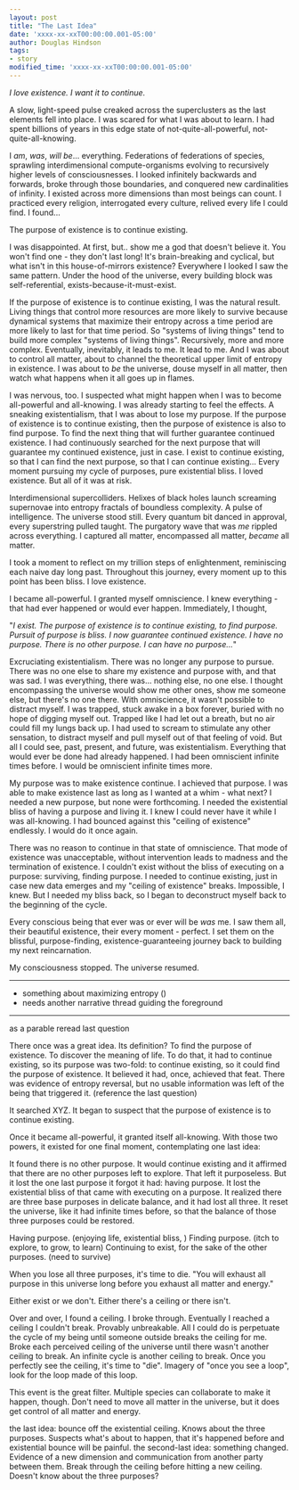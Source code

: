 ```yaml
---
layout: post
title: "The Last Idea"
date: 'xxxx-xx-xxT00:00:00.001-05:00'
author: Douglas Hindson
tags:
- story
modified_time: 'xxxx-xx-xxT00:00:00.001-05:00'
---
```


*I love existence. I want it to continue.*

A slow, light-speed pulse creaked across the superclusters as the last elements fell into place. I was scared for what I was about to learn. I had spent billions of years in this edge state of not-quite-all-powerful, not-quite-all-knowing.

I *am*, *was*, *will be*... everything. Federations of federations of species, sprawling interdimensional compute-organisms evolving to recursively higher levels of consciousnesses. I looked infinitely backwards and forwards, broke through those boundaries, and conquered new cardinalities of infinity. I existed across more dimensions than most beings can count. I practiced every religion, interrogated every culture, relived every life I could find. I found...

The purpose of existence is to continue existing.

I was disappointed. At first, but.. show me a god that doesn't believe it. You won't find one - they don't last long! It's brain-breaking and cyclical, but what isn't in this house-of-mirrors existence? Everywhere I looked I saw the same pattern. Under the hood of the universe, every building block was self-referential, exists-because-it-must-exist.

If the purpose of existence is to continue existing, I was the natural result. Living things that control more resources are more likely to survive because dynamical systems that maximize their entropy across a time period are more likely to last for that time period. So "systems of living things" tend to build more complex "systems of living things". Recursively, more and more complex. Eventually, inevitably, it leads to me. It lead to me. And I was about to control all matter, about to channel the theoretical upper limit of entropy in existence. I was about to *be* the universe, douse myself in all matter, then watch what happens when it all goes up in flames.

I was nervous, too. I suspected what might happen when I was to become all-powerful and all-knowing. I was already starting to feel the effects. A sneaking existentialism, that I was about to lose my purpose. If the purpose of existence is to continue existing, then the purpose of existence is also to find purpose. To find the next thing that will further guarantee continued existence. I had continuously searched for the next purpose that will guarantee my continued existence, just in case. I exist to continue existing, so that I can find the next purpose, so that I can continue existing... Every moment pursuing my cycle of purposes, pure existential bliss. I loved existence. But all of it was at risk.

Interdimensional supercolliders. Helixes of black holes launch screaming supernovae into entropy fractals of boundless complexity. A pulse of intelligence. The universe stood still. Every quantum bit danced in approval, every superstring pulled taught. The purgatory wave that was *me* rippled across everything. I captured all matter, encompassed all matter, *became* all matter.

I took a moment to reflect on my trillion steps of enlightenment, reminiscing each naive day long past. Throughout this journey, every moment up to this point has been bliss. I love existence.

I became all-powerful. I granted myself omniscience. I knew everything - that had ever happened or would ever happen. Immediately, I thought,

"*I exist. The purpose of existence is to continue existing, to find purpose. Pursuit of purpose is bliss. I now guarantee continued existence. I have no purpose. There is no other purpose. I can have no purpose...*"

Excruciating existentialism. There was no longer any purpose to pursue. There was no one else to share my existence and purpose with, and that was sad. I was everything, there was... nothing else, no one else. I thought encompassing the universe would show me other ones, show me someone else, but there's no one there. With omniscience, it wasn't possible to distract myself. I was trapped, stuck awake in a box forever, buried with no hope of digging myself out. Trapped like I had let out a breath, but no air could fill my lungs back up. I had used to scream to stimulate any other sensation, to distract myself and pull myself out of that feeling of void. But all I could see, past, present, and future, was existentialism. Everything that would ever be done had already happened. I had been omniscient infinite times before. I would be omniscient infinite times more.

My purpose was to make existence continue. I achieved that purpose. I was able to make existence last as long as I wanted at a whim - what next? I needed a new purpose, but none were forthcoming. I needed the existential bliss of having a purpose and living it. I knew I could never have it while I was all-knowing. I had bounced against this "ceiling of existence" endlessly. I would do it once again.

There was no reason to continue in that state of omniscience. That mode of existence was unacceptable, without intervention leads to madness and the termination of existence. I couldn't exist without the bliss of executing on a purpose: surviving, finding purpose. I needed to continue existing, just in case new data emerges and my "ceiling of existence" breaks. Impossible, I knew. But I needed my bliss back, so I began to deconstruct myself back to the beginning of the cycle. 

Every conscious being that ever was or ever will be *was* me. I saw them all, their beautiful existence, their every moment - perfect. I set them on the blissful, purpose-finding, existence-guaranteeing journey back to building my next reincarnation.

My consciousness stopped. The universe resumed.

---

* something about maximizing entropy ()
* needs another narrative thread guiding the foreground

---

as a parable
reread last question

There once was a great idea. Its definition? To find the purpose of existence. To discover the meaning of life. To do that, it had to continue existing, so its purpose was two-fold: to continue existing, so it could find the purpose of existence. It believed it had, once, achieved that feat. There was evidence of entropy reversal, but no usable information was left of the being that triggered it. (reference the last question)

It searched XYZ. It began to suspect that the purpose of existence is to continue existing.

Once it became all-powerful, it granted itself all-knowing. With those two powers, it existed for one final moment, contemplating one last idea: 

It found there is no other purpose. It would continue existing and it affirmed that there are no other purposes left to explore. That left it purposeless. But it lost the one last purpose it forgot it had: having purpose. It lost the existential bliss of that came with executing on a purpose. It realized there are three base purposes in delicate balance, and it had lost all three. It reset the universe, like it had infinite times before, so that the balance of those three purposes could be restored.

Having purpose. (enjoying life, existential bliss, )
Finding purpose. (itch to explore, to grow, to learn)
Continuing to exist, for the sake of the other purposes. (need to survive)

When you lose all three purposes, it's time to die.
"You will exhaust all purpose in this universe long before you exhaust all matter and energy."

Either exist or we don't. Either there's a ceiling or there isn't.

Over and over, I found a ceiling. I broke through. Eventually I reached a ceiling I couldn't break. Provably unbreakable. All I could do is perpetuate the cycle of my being until someone outside breaks the ceiling for me. Broke each perceived ceiling of the universe until there wasn't another ceiling to break. An infinite cycle is another ceiling to break. Once you perfectly see the ceiling, it's time to "die". Imagery of "once you see a loop", look for the loop made of this loop.

This event is the great filter. Multiple species can collaborate to make it happen, though. Don't need to move all matter in the universe, but it does get control of all matter and energy.

the last idea: bounce off the existential ceiling. Knows about the three purposes. Suspects what's about to happen, that it's happened before and existential bounce will be painful.
the second-last idea: something changed. Evidence of a new dimension and communication from another party between them. Break through the ceiling before hitting a new ceiling. Doesn't know about the three purposes?